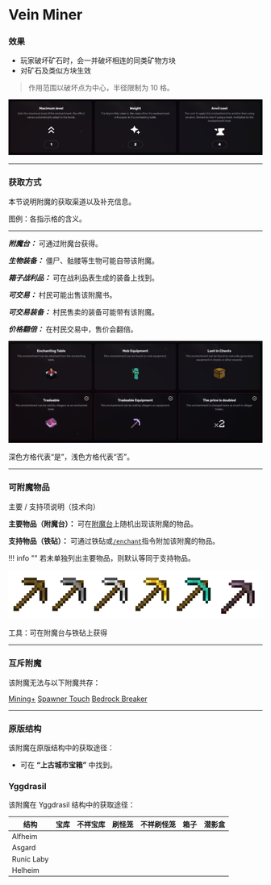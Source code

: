 # Vein Miner
### 效果
*   玩家破坏矿石时，会一并破坏相连的同类矿物方块
*   对矿石及类似方块生效

> 作用范围以破坏点为中心，半径限制为 10 格。

![](/images/voxel/enchantment/tools-enchantment/image_1756618428053_346.png)

* * *

### 获取方式

本节说明附魔的获取渠道以及补充信息。

图例：各指示格的含义。[](#legend-explanations-of-each-box)

* * *

_**附魔台：**_ 可通过附魔台获得。

_**生物装备：**_ 僵尸、骷髅等生物可能自带该附魔。

_**箱子战利品：**_ 可在战利品表生成的装备上找到。

_**可交易：**_ 村民可能出售该附魔书。

_**可交易装备：**_ 村民售卖的装备可能带有该附魔。

_**价格翻倍：**_ 在村民交易中，售价会翻倍。

![](/images/voxel/enchantment/tools-enchantment/image_1756618428053_776.png)

深色方格代表“是”，浅色方格代表“否”。

* * *

### 可附魔物品
主要 / 支持项说明（技术向）[](#explanation-primary-supported-technical)

**主要物品（附魔台）：** 可在[附魔台](https://minecraft.wiki/w/Enchanting_table)上随机出现该附魔的物品。

**支持物品（铁砧）：** 可通过铁砧或[`/enchant`](https://minecraft.wiki/w/Commands/enchant)指令附加该附魔的物品。

!!! info ""
    若未单独列出主要物品，则默认等同于支持物品。

![](/images/voxel/enchantment/tools-enchantment/image_1756618428053_685.png)

工具：可在附魔台与铁砧上获得

* * *

### 互斥附魔

该附魔无法与以下附魔共存：

[Mining+](/external/neoenchants/enchantment/tools-enchantment/mining+) [Spawner Touch](/external/neoenchants/enchantment/tools-enchantment/spawner-touch) [Bedrock Breaker](/external/neoenchants/enchantment/tools-enchantment/bedrock-breaker)

* * *

### 原版结构

该附魔在原版结构中的获取途径：

*   可在 **“上古城市宝箱”** 中找到。

### Yggdrasil

该附魔在 Yggdrasil 结构中的获取途径：

| 结构 | 宝库 | 不祥宝库 | 刷怪笼 | 不祥刷怪笼 | 箱子 | 潜影盒 |
| --- | --- | --- | --- | --- | --- | --- |
| Alfheim |  |  |  |  |  |  |
| Asgard |  |  |  |  |  |  |
| Runic Laby |  |  |  |  |  |  |
| Helheim |  |  |  |  |  |  |

